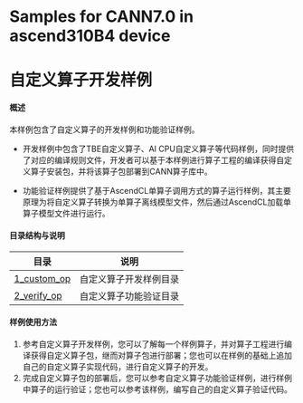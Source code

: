 
# Samples for CANN7.0 in ascend310B4 device
# 自定义算子开发样例

#### 概述

本样例包含了自定义算子的开发样例和功能验证样例。
- 开发样例中包含了TBE自定义算子、AI CPU自定义算子等代码样例，同时提供了对应的编译规则文件，开发者可以基于本样例进行算子工程的编译获得自定义算子安装包，并将该算子包部署到CANN算子库中。

- 功能验证样例提供了基于AscendCL单算子调用方式的算子运行样例，其主要原理为将自定义算子转换为单算子离线模型文件，然后通过AscendCL加载单算子模型文件进行运行。


#### 目录结构与说明
  

| 目录  | 说明  |
|---|---|
| [1_custom_op](./1_custom_op)  | 自定义算子开发样例目录  |
| [2_verify_op](./2_verify_op)  | 自定义算子功能验证目录  |

#### 样例使用方法

1. 参考自定义算子开发样例，您可以了解每一个样例算子，并对算子工程进行编译获得自定义算子包，继而对算子包进行部署；您也可以在样例的基础上追加自己的自定义算子实现代码，进行自定义算子的开发。
2. 完成自定义算子包的部署后，您可以参考自定义算子功能验证样例，进行样例中算子的运行验证；您也可以参考该样例，编写自己的自定义算子验证代码。
